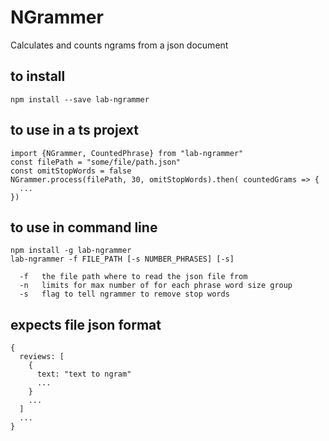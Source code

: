 # NGrammer

Calculates and counts ngrams from a json document

## to install

`npm install --save lab-ngrammer`

## to use in a ts projext

```
import {NGrammer, CountedPhrase} from "lab-ngrammer"
const filePath = "some/file/path.json"
const omitStopWords = false
NGrammer.process(filePath, 30, omitStopWords).then( countedGrams => {
  ...
})
```

## to use in command line


```
npm install -g lab-ngrammer
lab-ngrammer -f FILE_PATH [-s NUMBER_PHRASES] [-s]
```

```
  -f   the file path where to read the json file from
  -n   limits for max number of for each phrase word size group 
  -s   flag to tell ngrammer to remove stop words
```

## expects file json format 

```
{
  reviews: [
    { 
      text: "text to ngram"
      ...
    }
    ...
  ]
  ...
}
```
